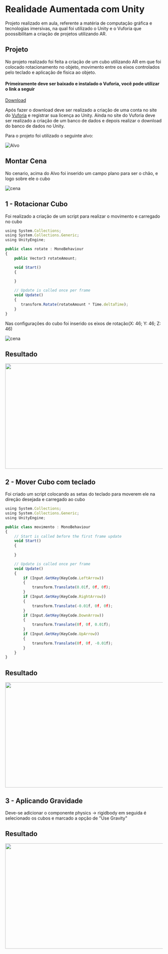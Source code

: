 # Realidade Aumentada com Unity
Projeto realizado em aula, referente a matéria de computação gráfica e tecnologias imersivas, na qual foi utilizado o Unity e o Vuforia que poossibilitam a criação de projetos utilizando AR.

## Projeto
No projeto realizado foi feita a criação de um cubo utilizando AR em que foi colocado rotacionamento no objeto, movimento entre os eixos controlados pelo teclado e aplicação de fisica ao objeto.

#### Primeiramente deve ser baixado e instalado o Vuforia, você pode utilizar o link a seguir

[Download](https://developer.vuforia.com/user/login?url=/downloads/sdk%3F_%3D1678117884)

Após fazer o download deve ser realizado a criação de uma conta no site do [Vuforia](https://developer.vuforia.com/vui/auth/login) e registrar sua licença ao Unity. Ainda no site do Vuforia deve ser realizado a criação de um banco de dados e depois realizar o download do banco de dados no Unity.



<!--alvo-->
<p>Para o projeto foi utilizado o seguinte alvo:</p>
	<img src="imagens\alvo.jpg" alt="Alvo">
</p>


## Montar Cena
No cenario, acima do Alvo foi inserido um campo plano para ser o chão, e logo sobre ele o cubo 

<!--cena-->
<p>
	<img src="imagens\cena.png" alt="cena">
</p>

## 1 - Rotacionar Cubo
Foi realizado a criação de um script para realizar o movimento e carregado no cubo

```javascript
using System.Collections;
using System.Collections.Generic;
using UnityEngine;

public class rotate : MonoBehaviour
{
    public Vector3 rotateAmount;

    void Start()
    {
        
    }

    // Update is called once per frame
    void Update()
    {
       transform.Rotate(rotateAmount * Time.deltaTime);
    }
}
```
Nas configurações do cubo foi inserido os eixos de rotação(X: 46; Y: 46; Z: 46)

<!--rotate-->
<p>
	<img src="imagens\rotate.png" alt="cena">
</p>

## Resultado

<!--rotatefinal-->
<p>
  <img src="imagens/rotatefinal.gif" width="598" height="336">
</p>

## 2 - Mover Cubo com teclado
Foi criado um script colocando as setas do teclado para moverem ele na direção desejada e carregado ao cubo

```javascript
using System.Collections;
using System.Collections.Generic;
using UnityEngine;

public class movimento : MonoBehaviour
{
    // Start is called before the first frame update
    void Start()
    {
        
    }

    // Update is called once per frame
    void Update()
    {
        if (Input.GetKey(KeyCode.LeftArrow))
        {
            transform.Translate(0.01f, 0f, 0f);
        }
        if (Input.GetKey(KeyCode.RightArrow))
        {
            transform.Translate(-0.01f, 0f, 0f);
        }
        if (Input.GetKey(KeyCode.DownArrow))
        {
            transform.Translate(0f, 0f, 0.01f);
        }
        if (Input.GetKey(KeyCode.UpArrow))
        {
            transform.Translate(0f, 0f, -0.01f);
        }
    }
}
```
## Resultado

<!--movimentofinal-->
<p>
  <img src="imagens/movimentofinal.gif" width="598" height="336">
</p>

## 3 - Aplicando Gravidade

Deve-se adicionar o componente physics -> rigidbody
em seguida é selecionado os cubos e marcado a opção de "Use Gravity" 

## Resultado

<!--gravidadefinal-->
<p>
  <img src="imagens/gravidadefinal.gif" width="598" height="336">
</p>